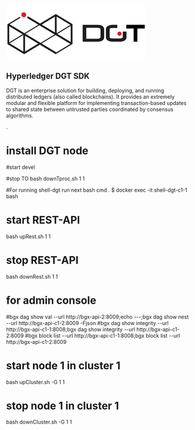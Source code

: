 ![DGT](images/logo-dgt.png)

Hyperledger DGT SDK
-------------

DGT is an enterprise solution for building, deploying, and
running distributed ledgers (also called blockchains). It provides an extremely
modular and flexible platform for implementing transaction-based updates to
shared state between untrusted parties coordinated by consensus algorithms.

.
# install DGT node

#start devel 

#stop TO 
bash downTproc.sh 1 1

#For running shell-dgt run next bash cmd .
$ docker exec -it shell-dgt-c1-1 bash

# start REST-API 
bash upRest.sh 1 1  
# stop REST-API
bash downRest.sh 1 1

# for admin console
#bgx dag show val --url http://bgx-api-2:8009;echo ---;bgx dag show nest --url http://bgx-api-c1-2:8009 -Fjson
#bgx dag show integrity --url http://bgx-api-c1-1:8008;bgx dag show integrity --url http://bgx-api-c1-2:8009
#bgx block list --url http://bgx-api-c1-1:8008;bgx block list --url http://bgx-api-c1-2:8009
#



# start node 1 in cluster 1
bash upCluster.sh -G 1 1 
# stop node 1 in cluster 1
bash downCluster.sh -G 1 1


